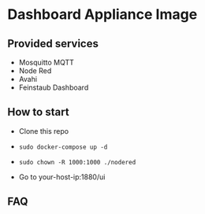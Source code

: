# Dashboard Appliance Image

## Provided services

* Mosquitto MQTT
* Node Red
* Avahi
* Feinstaub Dashboard

## How to start

* Clone this repo

* `sudo docker-compose up -d`
* `sudo chown -R 1000:1000 ./nodered`
* Go to your-host-ip:1880/ui



## FAQ
